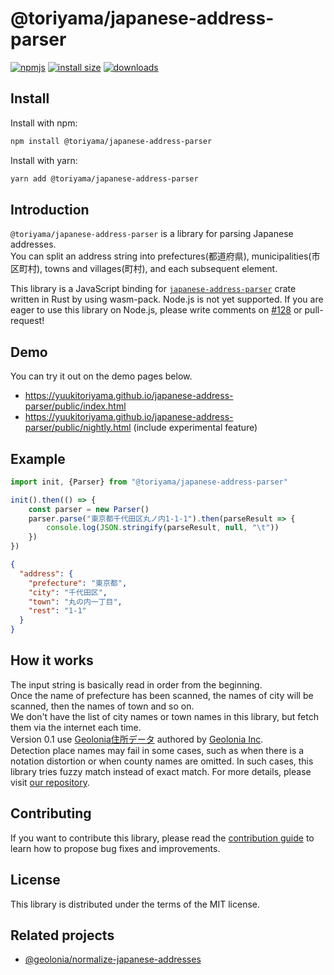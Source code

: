 # @toriyama/japanese-address-parser

[![npmjs](https://img.shields.io/npm/v/%40toriyama/japanese-address-parser)](https://www.npmjs.com/package/@toriyama/japanese-address-parser)
[![install size](https://packagephobia.com/badge?p=@toriyama/japanese-address-parser)](https://packagephobia.com/result?p=@toriyama/japanese-address-parser)
[![downloads](https://img.shields.io/npm/dm/@toriyama/japanese-address-parser.svg)](https://npmcharts.com/compare/@toriyama/japanese-address-parser?minimal=true)

## Install

Install with npm:

```bash
npm install @toriyama/japanese-address-parser
```

Install with yarn:

```bash
yarn add @toriyama/japanese-address-parser
```

## Introduction

`@toriyama/japanese-address-parser` is a library for parsing Japanese addresses.  
You can split an address string into prefectures(都道府県), municipalities(市区町村), towns and villages(町村), and each
subsequent element.

This library is a JavaScript binding for [`japanese-address-parser`](https://crates.io/crates/japanese-address-parser)
crate written in Rust by using wasm-pack.
Node.js is not yet supported. If you are eager to use this library on Node.js, please write comments
on [#128](https://github.com/YuukiToriyama/japanese-address-parser/issues/128) or pull-request!

## Demo

You can try it out on the demo pages below.

- https://yuukitoriyama.github.io/japanese-address-parser/public/index.html
- https://yuukitoriyama.github.io/japanese-address-parser/public/nightly.html (include experimental feature)

## Example

```javascript
import init, {Parser} from "@toriyama/japanese-address-parser"

init().then(() => {
    const parser = new Parser()
    parser.parse("東京都千代田区丸ノ内1-1-1").then(parseResult => {
        console.log(JSON.stringify(parseResult, null, "\t"))
    })
})
```

```json
{
  "address": {
    "prefecture": "東京都",
    "city": "千代田区",
    "town": "丸の内一丁目",
    "rest": "1-1"
  }
}
```

## How it works

The input string is basically read in order from the beginning.  
Once the name of prefecture has been scanned, the names of city will be scanned, then the names of town and so on.  
We don't have the list of city names or town names in this library, but fetch them via the internet each time.  
Version 0.1 use [Geolonia住所データ](https://github.com/geolonia/japanese-addresses) authored
by [Geolonia Inc](https://www.geolonia.com/company/).  
Detection place names may fail in some cases, such as when there is a notation distortion or when county names are
omitted. In such cases, this library tries fuzzy match instead of exact match.
For more details, please visit [our repository](https://github.com/YuukiToriyama/japanese-address-parser).

## Contributing

If you want to contribute this library, please read
the [contribution guide](https://github.com/YuukiToriyama/japanese-address-parser/blob/main/CONTRIBUTING.md) to learn
how to propose bug fixes and improvements.

## License

This library is distributed under the terms of the MIT license.

## Related projects

- [@geolonia/normalize-japanese-addresses](https://www.npmjs.com/package/@geolonia/normalize-japanese-addresses)
